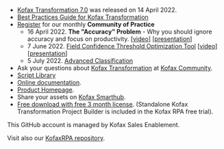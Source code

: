 * [Kofax Transformation 7.0](https://github.com/KofaxTransformation/KT-7.0) was released on 14 April 2022.
* [Best Practices Guide for Kofax Transformation](https://github.com/KofaxTransformation/Kofax-Transformation-Best-Practices)
* [Register](https://cvent.me/Y7gqWA) for our monthly **Community of Practice**
   * 16 April 2022. **The "Accuracy" Problem** - Why you should ignore accuracy and focus on productivity. [[video](https://kofax.app.bigtincan.com/pfiles/QNb0pzmX1Ov6oPrWVEmZiQhrhLijFlhzBGDyxjYan95Ldl27Kk/f/1039876035)] [[presentation](https://kofax.app.bigtincan.com/pfiles/QNb0pzmX1Ov6oPrWVEmZiQhrhLijFlhzBGDyxjYan95Ldl27Kk/f/1039876036)]
   * 7 June 2022. [Field Confidence Threshold Optimization Tool](https://github.com/KofaxTransformation/ThresholdOptimizer) [[video](https://kofax.app.bigtincan.com/pfiles/w2kZv90yNLODdMVXA819iyhVcWtxCmCk8zPjG35nramlRpWeoY/f/1039908450)] [[presentation](https://kofax.app.bigtincan.com/pfiles/w2kZv90yNLODdMVXA819iyhVcWtxCmCk8zPjG35nramlRpWeoY/f/1039908451)]
   * 5 July 2022. [Advanced Classification](https://github.com/KofaxTransformation/KTScripts/blob/master/Custom%20Classification.md)
* Ask your questions about [Kofax Transformation](https://community.kofax.com/s/topic/0TO3m000000IznVGAS/transformation?language=en_US) at [Kofax Community](https://community.kofax.com).
* [Script Library](https://github.com/KofaxTransformation/KTScripts#readme)
* [Online documentation](https://docshield.kofax.com/Portal/Products/en_US/KTM/7.0.0-hyanwr9123/KTM.htm).
* [Product Homepage](https://www.kofax.com/products/transformation).
* Share your assets on [Kofax Smarthub](https://smarthub.kofax.com/).
* [Free download with free 3 month license](https://www.kofax.com/products/rpa/rpa-free-trial). (Standalone Kofax Transformation Project Builder is included in the Kofax RPA free trial).

This GitHub account is managed by Kofax Sales Enablement.

Visit also our [KofaxRPA repository](https://github.com/KofaxRPA).
